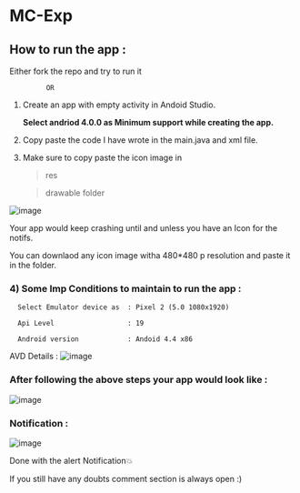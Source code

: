 # MC-Exp

## How to run the app :

Either fork the repo and try to run it 

             OR

1) Create an app with empty activity in Andoid Studio.
   
      **Select andriod 4.0.0 as Minimum support while creating the app.**

2) Copy paste the code I have wrote in the main.java and xml file.

3) Make sure to copy paste the icon image in 
     
   >res

   >drawable folder

![image](https://user-images.githubusercontent.com/61108642/226721419-b79f7611-b9d4-42ae-a833-9455b2d8db82.png)

Your app would keep crashing until and unless you have an Icon for the notifs.

You can downlaod any icon image witha 480*480 p resolution and paste it in the folder. 



### 4) Some Imp Conditions to maintain to run the app :
          
      Select Emulator device as  : Pixel 2 (5.0 1080x1920)
      
      Api Level                  : 19

      Android version            : Andoid 4.4 x86
      
AVD Details :
![image](https://user-images.githubusercontent.com/61108642/226723119-4e334401-dcfd-456e-ada4-ab22a54f3e8d.png)


### After following the above steps your app would look like :
![image](https://user-images.githubusercontent.com/61108642/226723312-68b5a94b-92b7-4ac0-9f96-9fc7c4b8a710.png)


### Notification :
![image](https://user-images.githubusercontent.com/61108642/226723598-44f506b5-0ab0-4a18-a04a-9030d38afb78.png)



Done with the alert Notification💥


If you still have any doubts comment section is always open :)

